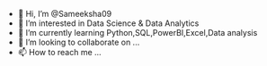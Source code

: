 - 👋 Hi, I’m @Sameeksha09
- 👀 I’m interested in Data Science & Data Analytics
- 🌱 I’m currently learning Python,SQL,PowerBI,Excel,Data analysis
- 💞️ I’m looking to collaborate on ...
- 📫 How to reach me ...

<!---
Sameeksha09/Sameeksha09 is a ✨ special ✨ repository because its `README.md` (this file) appears on your GitHub profile.
You can click the Preview link to take a look at your changes.
--->

